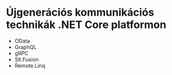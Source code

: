 # Újgenerációs kommunikációs technikák .NET Core platformon

- OData
- GraphQL
- gRPC
- Stl.Fusion
- Remote.Linq

